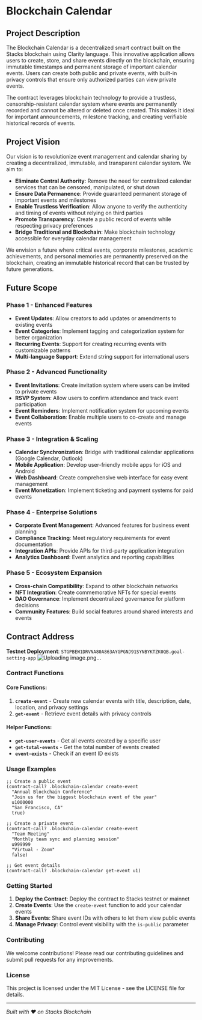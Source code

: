 # Blockchain Calendar

## Project Description

The Blockchain Calendar is a decentralized smart contract built on the Stacks blockchain using Clarity language. This innovative application allows users to create, store, and share events directly on the blockchain, ensuring immutable timestamps and permanent storage of important calendar events. Users can create both public and private events, with built-in privacy controls that ensure only authorized parties can view private events.

The contract leverages blockchain technology to provide a trustless, censorship-resistant calendar system where events are permanently recorded and cannot be altered or deleted once created. This makes it ideal for important announcements, milestone tracking, and creating verifiable historical records of events.

## Project Vision

Our vision is to revolutionize event management and calendar sharing by creating a decentralized, immutable, and transparent calendar system. We aim to:

- **Eliminate Central Authority**: Remove the need for centralized calendar services that can be censored, manipulated, or shut down
- **Ensure Data Permanence**: Provide guaranteed permanent storage of important events and milestones
- **Enable Trustless Verification**: Allow anyone to verify the authenticity and timing of events without relying on third parties
- **Promote Transparency**: Create a public record of events while respecting privacy preferences
- **Bridge Traditional and Blockchain**: Make blockchain technology accessible for everyday calendar management

We envision a future where critical events, corporate milestones, academic achievements, and personal memories are permanently preserved on the blockchain, creating an immutable historical record that can be trusted by future generations.

## Future Scope

### Phase 1 - Enhanced Features

- **Event Updates**: Allow creators to add updates or amendments to existing events
- **Event Categories**: Implement tagging and categorization system for better organization
- **Recurring Events**: Support for creating recurring events with customizable patterns
- **Multi-language Support**: Extend string support for international users

### Phase 2 - Advanced Functionality

- **Event Invitations**: Create invitation system where users can be invited to private events
- **RSVP System**: Allow users to confirm attendance and track event participation
- **Event Reminders**: Implement notification system for upcoming events
- **Event Collaboration**: Enable multiple users to co-create and manage events

### Phase 3 - Integration & Scaling

- **Calendar Synchronization**: Bridge with traditional calendar applications (Google Calendar, Outlook)
- **Mobile Application**: Develop user-friendly mobile apps for iOS and Android
- **Web Dashboard**: Create comprehensive web interface for easy event management
- **Event Monetization**: Implement ticketing and payment systems for paid events

### Phase 4 - Enterprise Solutions

- **Corporate Event Management**: Advanced features for business event planning
- **Compliance Tracking**: Meet regulatory requirements for event documentation
- **Integration APIs**: Provide APIs for third-party application integration
- **Analytics Dashboard**: Event analytics and reporting capabilities

### Phase 5 - Ecosystem Expansion

- **Cross-chain Compatibility**: Expand to other blockchain networks
- **NFT Integration**: Create commemorative NFTs for special events
- **DAO Governance**: Implement decentralized governance for platform decisions
- **Community Features**: Build social features around shared interests and events

## Contract Address

**Testnet Deployment**: `STGPBEW1DRVNA80A863AYGPGNJ91SYNBYKTZK0QB.goal-setting-app`
![Uploading image.png…]()


### Contract Functions

#### Core Functions:

1. **`create-event`** - Create new calendar events with title, description, date, location, and privacy settings
2. **`get-event`** - Retrieve event details with privacy controls

#### Helper Functions:

- **`get-user-events`** - Get all events created by a specific user
- **`get-total-events`** - Get the total number of events created
- **`event-exists`** - Check if an event ID exists

### Usage Examples

```clarity
;; Create a public event
(contract-call? .blockchain-calendar create-event
  "Annual Blockchain Conference"
  "Join us for the biggest blockchain event of the year"
  u1000000
  "San Francisco, CA"
  true)

;; Create a private event
(contract-call? .blockchain-calendar create-event
  "Team Meeting"
  "Monthly team sync and planning session"
  u999999
  "Virtual - Zoom"
  false)

;; Get event details
(contract-call? .blockchain-calendar get-event u1)
```

### Getting Started

1. **Deploy the Contract**: Deploy the contract to Stacks testnet or mainnet
2. **Create Events**: Use the `create-event` function to add your calendar events
3. **Share Events**: Share event IDs with others to let them view public events
4. **Manage Privacy**: Control event visibility with the `is-public` parameter

### Contributing

We welcome contributions! Please read our contributing guidelines and submit pull requests for any improvements.

### License

This project is licensed under the MIT License - see the LICENSE file for details.

---

_Built with ❤️ on Stacks Blockchain_
